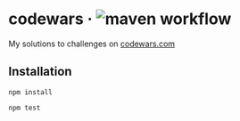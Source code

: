 # codewars &middot; ![maven workflow](https://github.com/hofiorg/codewars/actions/workflows/maven.yml/badge.svg)

My solutions to challenges on [codewars.com](http://codewars.com)

## Installation

`npm install`

`npm test`
